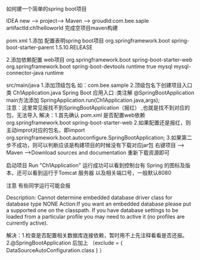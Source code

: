 如何建一个简单的spring boot项目

IDEA 
new --> project--> Maven --> groudId:com.bee.saple  
                             artifactId:ch1helloworld
完成空项目maven构建


pom.xml 
 1.添加 配置表明spring boot项目
     <parent>
        <groupId>org.springframework.boot</groupId>
        <artifactId>spring-boot-starter-parent</artifactId>
        <version>1.5.10.RELEASE</version>
     </parent>
     
  2.添加依赖配置 web项目
    <dependencies>
        <dependency><!-- web支持-->
            <groupId>org.springframework.boot</groupId>
            <artifactId>spring-boot-starter-web</artifactId>
        </dependency>
        <dependency><!--&lt;!&ndash; 热部署 &ndash;&gt;-->
            <groupId>org.springframework.boot</groupId>
            <artifactId>spring-boot-devtools</artifactId>
            <scope>runtime</scope>
            <optional>true</optional><!-- 阻止用于其他模块的最佳实践 -->
        </dependency>
        <dependency>
            <!-- 支持mysql  -->
            <groupId>mysql</groupId>
            <artifactId>mysql-connector-java</artifactId>
            <scope>runtime</scope>
        </dependency>
    </dependencies>
    
src/main/java 
  1.添加顶级包名 如：com.bee.sample
  2.顶级包名下创建项目入口类 Ch1Application.java
    Spring Boot 应用入口 :类注解 @SpringBootApplication  
    main方法添加  SpringApplication.run(Ch1Application.java,args);  
   注意：这里常见报找不到SpringBootApplication（报红） ,也就是找不到对应的包，无法导入
   解决：1.首先确认 pom.xml  是否配置web依赖
        <dependency><!-- web支持-->
            <groupId>org.springframework.boot</groupId>
            <artifactId>spring-boot-starter-web</artifactId>
        </dependency>
        2.如果配置还是报红，则主动improt对应的包名，即import org.springframework.boot.autoconfigure.SpringBootApplication;
        3.如果第二步不成功，则可以判断应该是构建项目的时候没有下载对应jar包
          右键项目 --> Maven -->Download sources and documentation  重新下载资源即可
          
                    
   
启动项目 Run  "Ch1Application"
    运行成功可以看到控制台有 Spring 的图标及版本，还可以看到运行于Tomcat 服务器 以及相关端口号，一般默认8080
    
   注意 有些同学运行可能会报 
   
   Description: Cannot determine embedded database driver class for database type NONE
   Action:If you want an embedded database please put a supported one on the classpath. If you have database settings to be loaded from a particular profile you may need to active it (no profiles are currently active).

   解决：1.检查是否配置相关数据库连接依赖，暂时用不上先注释看看是否还报。
        2.@SpringBootApplication 后加上 （exclude = { DataSourceAutoConfiguration.class } ）
        
        
   
